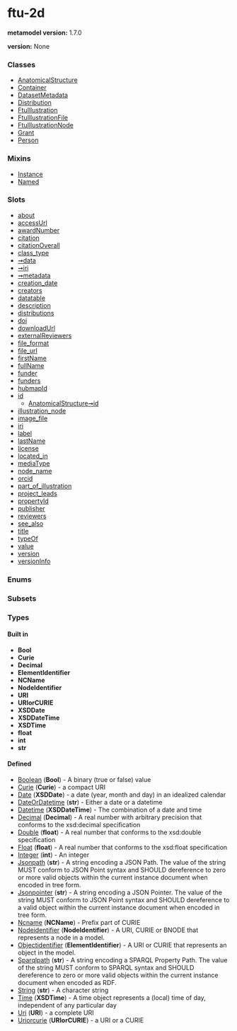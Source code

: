 
# ftu-2d


**metamodel version:** 1.7.0

**version:** None





### Classes

 * [AnatomicalStructure](AnatomicalStructure.md)
 * [Container](Container.md)
 * [DatasetMetadata](DatasetMetadata.md)
 * [Distribution](Distribution.md)
 * [FtuIllustration](FtuIllustration.md)
 * [FtuIllustrationFile](FtuIllustrationFile.md)
 * [FtuIllustrationNode](FtuIllustrationNode.md)
 * [Grant](Grant.md)
 * [Person](Person.md)

### Mixins

 * [Instance](Instance.md)
 * [Named](Named.md)

### Slots

 * [about](about.md)
 * [accessUrl](accessUrl.md)
 * [awardNumber](awardNumber.md)
 * [citation](citation.md)
 * [citationOverall](citationOverall.md)
 * [class_type](class_type.md)
 * [➞data](container__data.md)
 * [➞iri](container__iri.md)
 * [➞metadata](container__metadata.md)
 * [creation_date](creation_date.md)
 * [creators](creators.md)
 * [datatable](datatable.md)
 * [description](description.md)
 * [distributions](distributions.md)
 * [doi](doi.md)
 * [downloadUrl](downloadUrl.md)
 * [externalReviewers](externalReviewers.md)
 * [file_format](file_format.md)
 * [file_url](file_url.md)
 * [firstName](firstName.md)
 * [fullName](fullName.md)
 * [funder](funder.md)
 * [funders](funders.md)
 * [hubmapId](hubmapId.md)
 * [id](id.md)
     * [AnatomicalStructure➞id](AnatomicalStructure_id.md)
 * [illustration_node](illustration_node.md)
 * [image_file](image_file.md)
 * [iri](iri.md)
 * [label](label.md)
 * [lastName](lastName.md)
 * [license](license.md)
 * [located_in](located_in.md)
 * [mediaType](mediaType.md)
 * [node_name](node_name.md)
 * [orcid](orcid.md)
 * [part_of_illustration](part_of_illustration.md)
 * [project_leads](project_leads.md)
 * [propertyId](propertyId.md)
 * [publisher](publisher.md)
 * [reviewers](reviewers.md)
 * [see_also](see_also.md)
 * [title](title.md)
 * [typeOf](typeOf.md)
 * [value](value.md)
 * [version](version.md)
 * [versionInfo](versionInfo.md)

### Enums


### Subsets


### Types


#### Built in

 * **Bool**
 * **Curie**
 * **Decimal**
 * **ElementIdentifier**
 * **NCName**
 * **NodeIdentifier**
 * **URI**
 * **URIorCURIE**
 * **XSDDate**
 * **XSDDateTime**
 * **XSDTime**
 * **float**
 * **int**
 * **str**

#### Defined

 * [Boolean](types/Boolean.md)  (**Bool**)  - A binary (true or false) value
 * [Curie](types/Curie.md)  (**Curie**)  - a compact URI
 * [Date](types/Date.md)  (**XSDDate**)  - a date (year, month and day) in an idealized calendar
 * [DateOrDatetime](types/DateOrDatetime.md)  (**str**)  - Either a date or a datetime
 * [Datetime](types/Datetime.md)  (**XSDDateTime**)  - The combination of a date and time
 * [Decimal](types/Decimal.md)  (**Decimal**)  - A real number with arbitrary precision that conforms to the xsd:decimal specification
 * [Double](types/Double.md)  (**float**)  - A real number that conforms to the xsd:double specification
 * [Float](types/Float.md)  (**float**)  - A real number that conforms to the xsd:float specification
 * [Integer](types/Integer.md)  (**int**)  - An integer
 * [Jsonpath](types/Jsonpath.md)  (**str**)  - A string encoding a JSON Path. The value of the string MUST conform to JSON Point syntax and SHOULD dereference to zero or more valid objects within the current instance document when encoded in tree form.
 * [Jsonpointer](types/Jsonpointer.md)  (**str**)  - A string encoding a JSON Pointer. The value of the string MUST conform to JSON Point syntax and SHOULD dereference to a valid object within the current instance document when encoded in tree form.
 * [Ncname](types/Ncname.md)  (**NCName**)  - Prefix part of CURIE
 * [Nodeidentifier](types/Nodeidentifier.md)  (**NodeIdentifier**)  - A URI, CURIE or BNODE that represents a node in a model.
 * [Objectidentifier](types/Objectidentifier.md)  (**ElementIdentifier**)  - A URI or CURIE that represents an object in the model.
 * [Sparqlpath](types/Sparqlpath.md)  (**str**)  - A string encoding a SPARQL Property Path. The value of the string MUST conform to SPARQL syntax and SHOULD dereference to zero or more valid objects within the current instance document when encoded as RDF.
 * [String](types/String.md)  (**str**)  - A character string
 * [Time](types/Time.md)  (**XSDTime**)  - A time object represents a (local) time of day, independent of any particular day
 * [Uri](types/Uri.md)  (**URI**)  - a complete URI
 * [Uriorcurie](types/Uriorcurie.md)  (**URIorCURIE**)  - a URI or a CURIE
